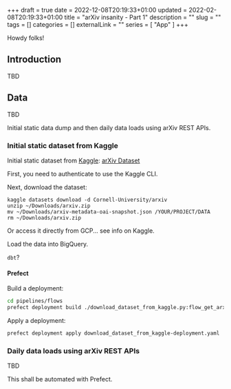 +++
draft = true
date = 2022-12-08T20:19:33+01:00
updated = 2022-02-08T20:19:33+01:00
title = "arXiv insanity - Part 1"
description = ""
slug = ""
tags = []
categories = []
externalLink = ""
series = [
    "App"
]
+++

<span class="firstcharacter">H</span>owdy folks!

## Introduction

TBD

## Data

TBD

Initial static data dump and then daily data loads using arXiv REST APIs.

### Initial static dataset from Kaggle

Initial static dataset from [Kaggle](https://www.kaggle.com/):
[arXiv Dataset](https://www.kaggle.com/datasets/Cornell-University/arxiv)

First, you need to authenticate to use the Kaggle CLI.


Next, download the dataset:

```shell
kaggle datasets download -d Cornell-University/arxiv
unzip ~/Downloads/arxiv.zip
mv ~/Downloads/arxiv-metadata-oai-snapshot.json /YOUR/PROJECT/DATA
rm ~/Downloads/arxiv.zip
```

Or access it directly from GCP... see info on Kaggle.

Load the data into BigQuery.

`dbt`?


#### Prefect

Build a deployment:

```bash
cd pipelines/flows
prefect deployment build ./download_dataset_from_kaggle.py:flow_get_arxiv_kaggle_dataset --name download_dataset_from_kaggle --work-queue arxiv --storage-block gcs/block-bucket-pipelines --output download_dataset_from_kaggle-deployment.yaml
```

Apply a deployment:

```bash
prefect deployment apply download_dataset_from_kaggle-deployment.yaml
```

### Daily data loads using arXiv REST APIs

TBD

This shall be automated with Prefect.
